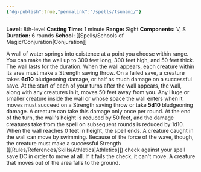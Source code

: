 ```yaml
---
{"dg-publish":true,"permalink":"/spells/tsunami/"}
---
```


**Level:** 8th-level
**Casting Time:** 1 minute
**Range:** Sight
**Components:** V, S
**Duration:** 6 rounds
**School:** [[Spells/Schools of Magic/Conjuration\|Conjuration]]

A wall of water springs into existence at a point you choose within range. You can make the wall up to 300 feet long, 300 feet high, and 50 feet thick. The wall lasts for the duration.
When the wall appears, each creature within its area must make a Strength saving throw. On a failed save, a creature takes **6d10** bludgeoning damage, or half as much damage on a successful save.
At the start of each of your turns after the wall appears, the wall, along with any creatures in it, moves 50 feet away from you. Any Huge or smaller creature inside the wall or whose space the wall enters when it moves must succeed on a Strength saving throw or take **5d10** bludgeoning damage. A creature can take this damage only once per round. At the end of the turn, the wall's height is reduced by 50 feet, and the damage creatures take from the spell on subsequent rounds is reduced by 1d10. When the wall reaches 0 feet in height, the spell ends.
A creature caught in the wall can move by swimming. Because of the force of the wave, though, the creature must make a successful Strength ([[Rules/References/Skills/Athletics\|Athletics]]) check against your spell save DC in order to move at all. If it fails the check, it can't move. A creature that moves out of the area falls to the ground.